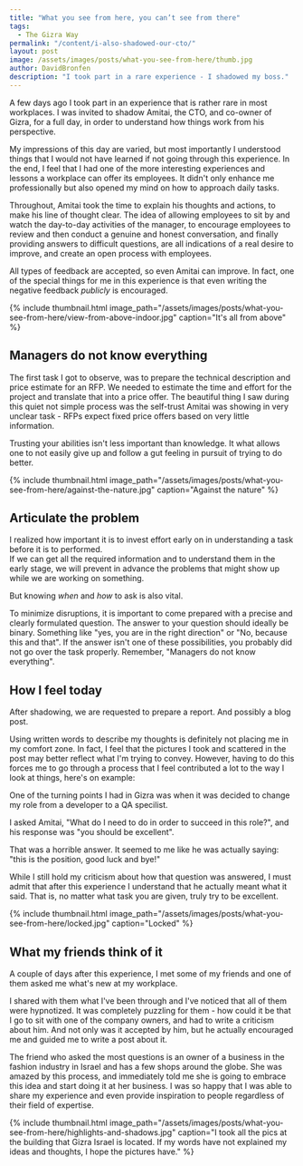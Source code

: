 ```yaml
---
title: "What you see from here, you can’t see from there"
tags:
  - The Gizra Way  
permalink: "/content/i-also-shadowed-our-cto/"  
layout: post  
image: /assets/images/posts/what-you-see-from-here/thumb.jpg    
author: DavidBronfen  
description: "I took part in a rare experience - I shadowed my boss."
---
```


A few days ago I took part in an experience that is rather rare in most workplaces. I was invited to shadow Amitai, the CTO, and co-owner of Gizra, for a full day, in order to understand how things work from his perspective.

My impressions of this day are varied, but most importantly I understood things that I would not have learned if not going through this experience. In the end, I feel that I had one of the more interesting experiences and lessons a workplace can offer its employees. It didn't only enhance me professionally but also opened my mind on how to approach daily tasks.

Throughout, Amitai took the time to explain his thoughts and actions, to make his line of thought clear. The idea of allowing employees to sit by and watch the day-to-day activities of the manager, to encourage employees to review and then conduct a genuine and honest conversation, and finally providing answers to difficult questions, are all indications of a real desire to improve, and create an open process with employees.

All types of feedback are accepted, so even Amitai can improve. In fact, one of the special things for me in this experience is that even writing the negative feedback _publicly_ is encouraged.

{% include thumbnail.html  image_path="/assets/images/posts/what-you-see-from-here/view-from-above-indoor.jpg" caption="It's all from above" %}

## Managers do not know everything

The first task I got to observe, was to prepare the technical description and price estimate for an RFP. We needed to estimate the time and effort for the project and translate that into a price offer. The beautiful thing I saw during this quiet not simple process was the self-trust Amitai was showing in very unclear task - RFPs expect fixed price offers based on very little information.

Trusting your abilities isn't less important than knowledge. It what allows one to not easily give up and follow a gut feeling in pursuit of trying to do better.

{% include thumbnail.html  image_path="/assets/images/posts/what-you-see-from-here/against-the-nature.jpg" caption="Against the nature" %}

## Articulate the problem

I realized how important it is to invest effort early on in understanding a task before it is to performed.  
If we can get all the required information and to understand them in the early stage, we will prevent in advance the problems that might show up while we are working on something.

But knowing _when_ and _how_ to ask is also vital.

To minimize disruptions, it is important to come prepared with a precise and clearly formulated question. The answer to your question should ideally be binary. Something like "yes, you are in the right direction" or "No, because this and that". If the answer isn't one of these possibilities, you probably did not go over the task properly. Remember, "Managers do not know everything".

## How I feel today

After shadowing, we are requested to prepare a report. And possibly a blog post.

Using written words to describe my thoughts is definitely not placing me in my comfort zone. In fact, I feel that the pictures I took and scattered in the post may better reflect what I'm trying to convey. However, having to do this forces me to go through a process that I feel contributed a lot to the way I look at things, here's on example:

One of the turning points I had in Gizra was when it was decided to change my role from a developer to a QA specilist.

I asked Amitai, "What do I need to do in order to succeed in this role?", and his response was "you should be excellent".

That was a horrible answer. It seemed to me like he was actually saying: "this is the position, good luck and bye!"

While I still hold my criticism about how that question was answered, I must admit that after this experience I understand that he actually meant what it said. That is, no matter what task you are given, truly try to be excellent.

{% include thumbnail.html image_path="/assets/images/posts/what-you-see-from-here/locked.jpg" caption="Locked" %}


## What my friends think of it

A couple of days after this experience, I met some of my friends and one of them asked me what's new at my workplace.

I shared with them what I've been through and I've noticed that all of them were hypnotized. It was completely puzzling for them - how could it be that I go to sit with one of the company owners, and had to write a criticism about him. And not only was it accepted by him, but he actually encouraged me and guided me to write a post about it. 

The friend who asked the most questions is an owner of a business in the fashion industry in Israel and has a few shops around the globe. She was amazed by this process, and immediately told me she is going to embrace this idea and start doing it at her business. I was so happy that I was able to share my experience and even provide inspiration to people regardless of their field of expertise.

{% include thumbnail.html image_path="/assets/images/posts/what-you-see-from-here/highlights-and-shadows.jpg"
caption="I took all the pics at the building that Gizra Israel is located. If my words have not explained my ideas and thoughts, I hope the pictures have."
%}
